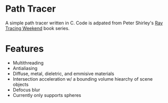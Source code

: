 # Path Tracer
A simple path tracer  written in C. Code is adpated from Peter Shirley's 
[Ray Tracing Weekend](https://raytracing.github.io/) book series.

# Features
- Multithreading
- Antialiasing
- Diffuse, metal, dieletric, and emmisive materials
- Intersection acceleration w/ a bounding volume hiearchy of scene objects
- Defocus blur
- Currently only supports spheres

